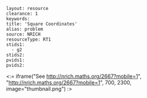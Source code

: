 ````
layout: resource
clearance: 1
keywords:
title: 'Square Coordinates'
alias: problem
source: NRICH
resourceType: RT1
stids1: 
  - g2
stids2:
pvids1:
pvids2:

````

<:= iframe("See http://nrich.maths.org/2667?mobile=1", "http://nrich.maths.org/2667?mobile=1", 700, 2300, image="thumbnail.png") :>

